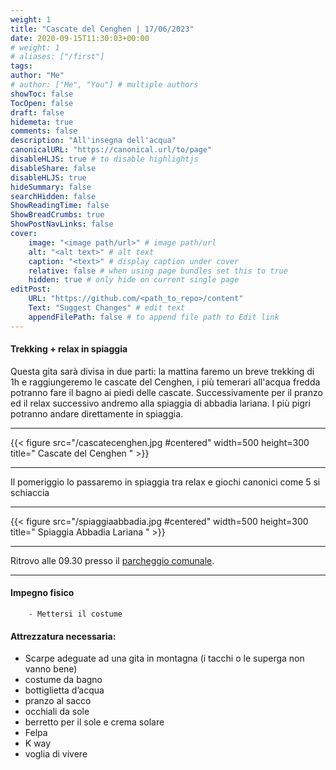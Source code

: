 ```yaml
---
weight: 1
title: "Cascate del Cenghen | 17/06/2023"
date: 2020-09-15T11:30:03+00:00
# weight: 1
# aliases: ["/first"]
tags: 
author: "Me"
# author: ["Me", "You"] # multiple authors
showToc: false
TocOpen: false
draft: false
hidemeta: true
comments: false
description: "All'insegna dell'acqua"
canonicalURL: "https://canonical.url/to/page"
disableHLJS: true # to disable highlightjs
disableShare: false
disableHLJS: true
hideSummary: false
searchHidden: false
ShowReadingTime: false
ShowBreadCrumbs: true
ShowPostNavLinks: false 
cover:
    image: "<image path/url>" # image path/url
    alt: "<alt text>" # alt text
    caption: "<text>" # display caption under cover
    relative: false # when using page bundles set this to true
    hidden: true # only hide on current single page
editPost:
    URL: "https://github.com/<path_to_repo>/content"
    Text: "Suggest Changes" # edit text
    appendFilePath: false # to append file path to Edit link
---
```




#### Trekking + relax in spiaggia 

<!--more--> 

Questa gita sarà divisa in due parti: la mattina faremo un breve trekking di 1h e raggiungeremo le cascate del Cenghen, i più temerari all'acqua fredda potranno fare il bagno ai piedi delle cascate. Successivamente per il pranzo ed il relax successivo andremo alla spiaggia di abbadia lariana. I più pigri potranno andare direttamente in spiaggia. 

---

{{< figure src="/cascatecenghen.jpg #centered" width=500 height=300 title=" Cascate del Cenghen " >}}

---

Il pomeriggio lo passaremo in spiaggia tra relax e giochi canonici come 5 si schiaccia  

---

{{< figure src="/spiaggiaabbadia.jpg #centered" width=500 height=300 title=" Spiaggia Abbadia Lariana " >}}

---

Ritrovo alle 09.30 presso il  [parcheggio comunale](https://goo.gl/maps/4Jx6diujsSsEots39). 



--- 
#### Impegno fisico

        - Mettersi il costume


#### Attrezzatura necessaria:  
- Scarpe adeguate ad una gita in montagna (i tacchi o le superga non vanno bene)
- costume da bagno
- bottiglietta d’acqua 
- pranzo al sacco 
- occhiali da sole
- berretto per il sole e crema solare
- Felpa 
- K way
- voglia di vivere 